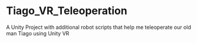 # Tiago_VR_Teleoperation
A Unity Project with additional robot scripts that help me teleoperate our old man Tiago using Unity VR
